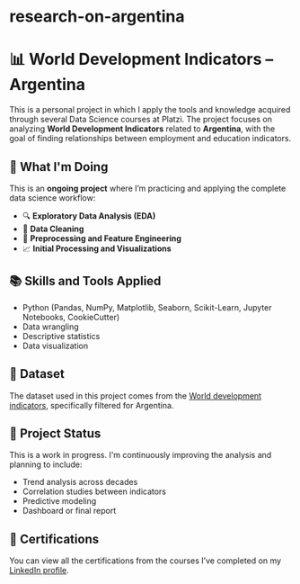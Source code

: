 # research-on-argentina

# 📊 World Development Indicators – Argentina

This is a personal project in which I apply the tools and knowledge acquired through several Data Science courses at Platzi. The project focuses on analyzing **World Development Indicators** related to **Argentina**, with the goal of finding relationships between employment and education indicators.

## 🧠 What I'm Doing
This is an **ongoing project** where I’m practicing and applying the complete data science workflow:

- 🔍 **Exploratory Data Analysis (EDA)**  
- 🧼 **Data Cleaning**  
- 🔄 **Preprocessing and Feature Engineering**  
- 📈 **Initial Processing and Visualizations**

## 📚 Skills and Tools Applied
- Python (Pandas, NumPy, Matplotlib, Seaborn, Scikit-Learn, Jupyter Notebooks, CookieCutter)
- Data wrangling
- Descriptive statistics
- Data visualization

## 📌 Dataset
The dataset used in this project comes from the [World development indicators](https://datacatalog.worldbank.org/search/dataset/0037712/World-Development-Indicators), specifically filtered for Argentina.

## 🚧 Project Status
This is a work in progress. I'm continuously improving the analysis and planning to include:
- Trend analysis across decades
- Correlation studies between indicators
- Predictive modeling
- Dashboard or final report

## 📎 Certifications
You can view all the certifications from the courses I’ve completed on my [LinkedIn profile](https://www.linkedin.com/in/alejo-cuello).
